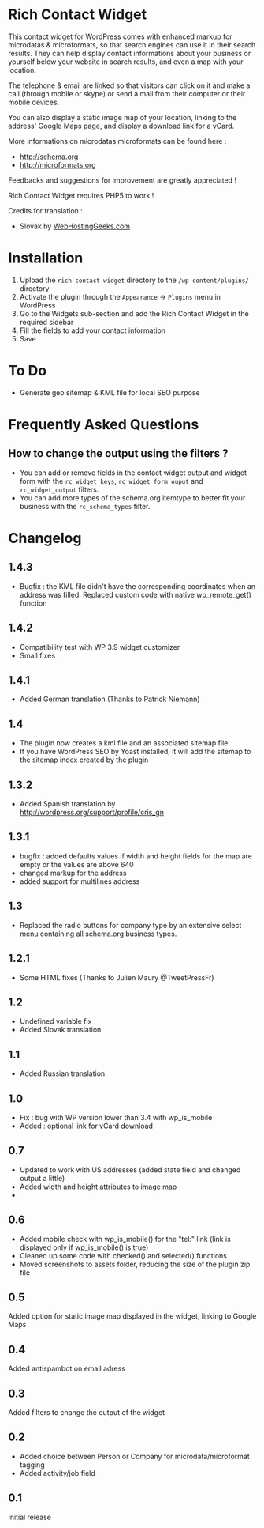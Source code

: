 # Rich Contact Widget

This contact widget for WordPress comes with enhanced markup for microdatas & microformats, so that search engines can use it in their search results. They can help display contact informations about your business or yourself below your website in search results, and even a map with your location.

The telephone & email are linked so that visitors can click on it and make a call (through mobile or skype) or send a mail from their computer or their mobile devices.

You can also display a static image map of your location, linking to the address' Google Maps page, and display a download link for a vCard.

More informations on microdatas microformats can be found here :

*   http://schema.org
*   http://microformats.org

Feedbacks and suggestions for improvement are greatly appreciated !

Rich Contact Widget requires PHP5 to work !

Credits for translation :

* Slovak by <a href="http://webhostinggeeks.com/blog/">WebHostingGeeks.com</a>

# Installation

1. Upload the `rich-contact-widget` directory to the `/wp-content/plugins/` directory
2. Activate the plugin through the `Appearance` -> `Plugins` menu in WordPress
3. Go to the Widgets sub-section and add the Rich Contact Widget in the required sidebar
4. Fill the fields to add your contact information
5. Save

# To Do
* Generate geo sitemap & KML file for local SEO purpose

# Frequently Asked Questions

## How to change the output using the filters ?

*   You can add or remove fields in the contact widget output and widget form with the `rc_widget_keys`, `rc_widget_form_ouput` and `rc_widget_output` filters.
*   You can add more types of the schema.org itemtype to better fit your business with the `rc_schema_types` filter.

# Changelog
## 1.4.3
* Bugfix : the KML file didn't have the corresponding coordinates when an address was filled. Replaced custom code  with native wp_remote_get() function

## 1.4.2
* Compatibility test with WP 3.9 widget customizer
* Small fixes

## 1.4.1
* Added German translation (Thanks to Patrick Niemann)

## 1.4
* The plugin now creates a kml file and an associated sitemap file
* If you have WordPress SEO by Yoast installed, it will add the sitemap to the sitemap index created by the plugin

## 1.3.2
* Added Spanish translation by http://wordpress.org/support/profile/cris_gn

## 1.3.1
* bugfix : added defaults values if width and height fields for the map are empty or the values are above 640
* changed markup for the address
* added support for multilines address

## 1.3
* Replaced the radio buttons for company type by an extensive select menu containing all schema.org business types.

## 1.2.1
* Some HTML fixes (Thanks to Julien Maury @TweetPressFr)

## 1.2
* Undefined variable fix
* Added Slovak translation

## 1.1
* Added Russian translation

## 1.0
* Fix : bug with WP version lower than 3.4 with wp_is_mobile
* Added : optional link for vCard download

## 0.7
* Updated to work with US addresses (added state field and changed output a little)
* Added width and height attributes to image map
* 
## 0.6
* Added mobile check with wp_is_mobile() for the "tel:" link (link is displayed only if wp_is_mobile() is true)
* Cleaned up some code with checked() and selected() functions
* Moved screenshots to assets folder, reducing the size of the plugin zip file

## 0.5
Added option for static image map displayed in the widget, linking to Google Maps

## 0.4
Added antispambot on email adress

## 0.3
Added filters to change the output of the widget

## 0.2
* Added choice between Person or Company for microdata/microformat tagging
* Added activity/job field

## 0.1
Initial release
